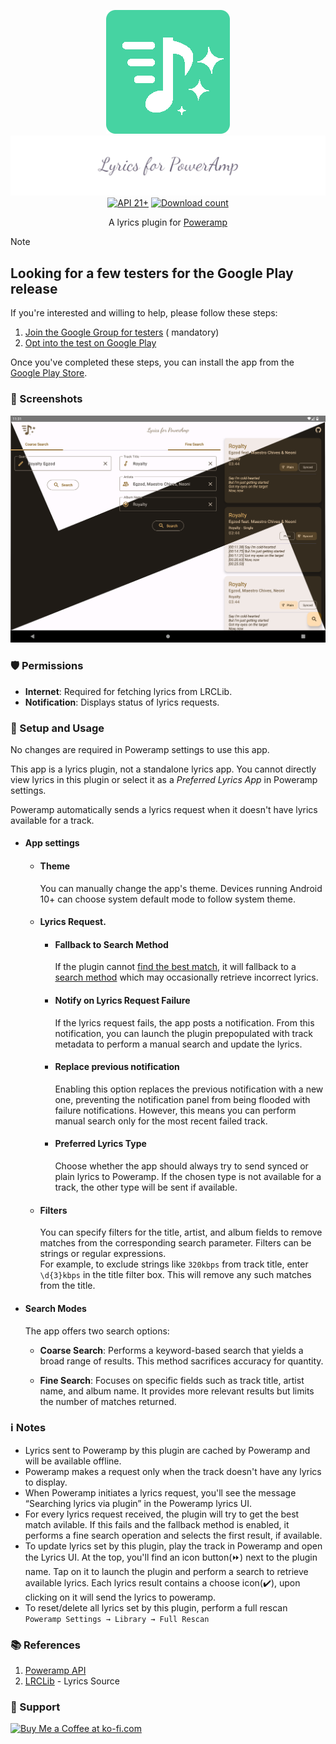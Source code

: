 <div align="center">

![App Icon](assets/app_icon.png)
<br>
![App Name](assets/app_name.png)
<br>
<a href="https://developer.android.com/tools/releases/platforms#5.0">
<img alt="API 21+" src="https://img.shields.io/badge/API-21%2B-brightgreen.svg?style=for-the-badge&color=FF0800" title="Android 6.0 Marshmallow"></a>
<a href="https://github.com/abhishekabhi789/LyricsForPowerAmp/releases">
<img alt="Download count" src="https://img.shields.io/github/downloads/abhishekabhi789/LyricsForPowerAmp/total?style=for-the-badge&color=00C853" title="Total download count"></a>

A lyrics plugin for [Poweramp](https://powerampapp.com/) <br>
</div>

> [!NOTE]
> ## Looking for a few testers for the Google Play release
> If you're interested and willing to help, please follow these steps:
> 1. [Join the Google Group for testers](https://groups.google.com/g/lyrics-for-poweramp-testers) (
     mandatory)
> 2. [Opt into the test on Google Play](https://play.google.com/apps/testing/io.github.abhishekabhi789.lyricsforpoweramp)
>
> Once you've completed these steps, you can install the app from
> the [Google Play Store](https://play.google.com/store/apps/details?id=io.github.abhishekabhi789.lyricsforpoweramp).

### :flower_playing_cards: Screenshots
![App Screenshots](assets/Screenshots_L4PA.png)

### :shield: Permissions

- **Internet**: Required for fetching lyrics from LRCLib.
- **Notification**: Displays status of lyrics requests.

### :wrench: Setup and Usage

No changes are required in Poweramp settings to use this app.

This app is a lyrics plugin, not a standalone lyrics app.
You cannot directly view lyrics in this plugin or select it as a _Preferred Lyrics App_ in Poweramp
settings.

Poweramp automatically sends a lyrics request when it doesn't have lyrics available for a track.

- #### App settings

    - #### Theme
      You can manually change the app's theme.
      Devices running Android 10+ can choose system default mode to follow system theme.

    - #### Lyrics Request.

        - #### Fallback to Search Method
          If the plugin
          cannot [find the best match](https://lrclib.net/docs#:~:text=Get%20lyrics%20with%20a%20track's%20signature),
          it will fallback to
          a [search method](https://lrclib.net/docs#:~:text=Search%20for%20lyrics%20records) which
          may occasionally retrieve incorrect lyrics.

        - #### Notify on Lyrics Request Failure
          If the lyrics request fails, the app posts a notification. From this notification, you can
          launch the plugin prepopulated with track metadata to perform a manual search and update
          the lyrics.

        - #### Replace previous notification
          Enabling this option replaces the previous notification with a new one, preventing the
          notification panel from being flooded with failure notifications.
          However, this means you can perform manual search only for the most recent failed track.
        - #### Preferred Lyrics Type
          Choose whether the app should always try to send synced or plain lyrics to Poweramp.
          If the chosen type is not available for a track, the other type will be sent if available.

    - #### Filters
      You can specify filters for the title, artist, and album fields to remove matches from the
      corresponding search parameter.
      Filters can be strings or regular expressions.  
      For example, to exclude strings like `320kbps` from track title, enter `\d{3}kbps` in the
      title filter box. This will remove any such matches from the title.


- #### Search Modes

  The app offers two search options:

    * **Coarse Search**: Performs a keyword-based search that yields a broad range of results.
      This method sacrifices accuracy for quantity.

    * **Fine Search**: Focuses on specific fields such as track title, artist name, and album name.
      It provides more relevant results but limits the number of matches returned.

### :information_source: Notes

- Lyrics sent to Poweramp by this plugin are cached by Poweramp and will be available offline.
- Poweramp makes a request only when the track doesn't have any lyrics to display.
- When Poweramp initiates a lyrics request, you'll see the message “Searching lyrics via plugin” in
  the Poweramp lyrics UI.
- For every lyrics request received, the plugin will try to get the best match avilable.
  If this fails and the fallback method is enabled, it performs a fine search operation and selects
  the first result, if available.
- To update lyrics set by this plugin, play the track in Poweramp and open the Lyrics UI.
  At the top, you'll find an icon button(:fast_forward:) next to the plugin name.
  Tap on it to launch the plugin and perform a search to retrieve available lyrics.
  Each lyrics result contains a choose icon(:heavy_check_mark:), upon clicking on it will send the
  lyrics to poweramp.
- To reset/delete all lyrics set by this plugin, perform a full rescan
  `Poweramp Settings → Library → Full Rescan`

### :books: References

1. [Poweramp API](https://github.com/maxmpz/powerampapi)
2. [LRCLib](https://lrclib.net/) - Lyrics Source

### :gift_heart: Support
<a href='https://ko-fi.com/X8X1V9VTH' target='_blank'><img height='36' style='border:0px;height:36px;' src='https://storage.ko-fi.com/cdn/kofi1.png?v=3' border='0' alt='Buy Me a Coffee at ko-fi.com'/></a>
